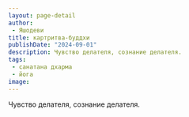 ```yaml
---
layout: page-detail
author:
 - Яшодеви
title: картритва-буддхи
publishDate: "2024-09-01"
description: Чувство делателя, сознание делателя.
tags:
 - санатана дхарма
 - йога
image: 
---
```


Чувство делателя, сознание делателя.

